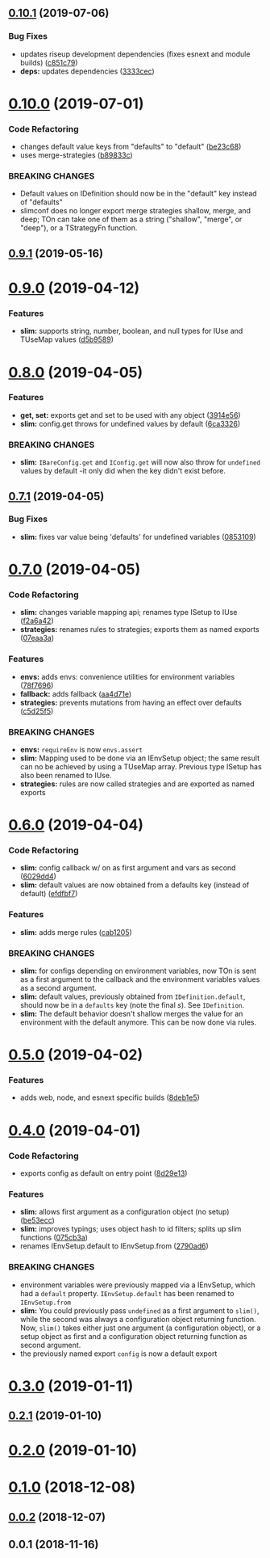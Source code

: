 ## [0.10.1](https://github.com/rafamel/slimconf/compare/v0.10.0...v0.10.1) (2019-07-06)


### Bug Fixes

* updates riseup development dependencies (fixes esnext and module builds) ([c851c79](https://github.com/rafamel/slimconf/commit/c851c79))
* **deps:** updates dependencies ([3333cec](https://github.com/rafamel/slimconf/commit/3333cec))



# [0.10.0](https://github.com/rafamel/slimconf/compare/v0.9.1...v0.10.0) (2019-07-01)


### Code Refactoring

* changes default value keys from "defaults" to "default" ([be23c68](https://github.com/rafamel/slimconf/commit/be23c68))
* uses merge-strategies ([b89833c](https://github.com/rafamel/slimconf/commit/b89833c))


### BREAKING CHANGES

* Default values on IDefinition should now be in the "default" key instead of
"defaults"
* slimconf does no longer export merge strategies shallow, merge, and deep; TOn can
take one of them as a string ("shallow", "merge", or "deep"), or a TStrategyFn function.



## [0.9.1](https://github.com/rafamel/ts-project/compare/v0.9.0...v0.9.1) (2019-05-16)



# [0.9.0](https://github.com/rafamel/ts-project/compare/v0.8.0...v0.9.0) (2019-04-12)


### Features

* **slim:** supports string, number, boolean, and null types for IUse and TUseMap values ([d5b9589](https://github.com/rafamel/ts-project/commit/d5b9589))



# [0.8.0](https://github.com/rafamel/ts-project/compare/v0.7.1...v0.8.0) (2019-04-05)


### Features

* **get, set:** exports get and set to be used with any object ([3914e56](https://github.com/rafamel/ts-project/commit/3914e56))
* **slim:** config.get throws for undefined values by default ([6ca3326](https://github.com/rafamel/ts-project/commit/6ca3326))


### BREAKING CHANGES

* **slim:** `IBareConfig.get` and `IConfig.get` will now also throw for `undefined` values by
default -it only did when the key didn't exist before.



## [0.7.1](https://github.com/rafamel/ts-project/compare/v0.7.0...v0.7.1) (2019-04-05)


### Bug Fixes

* **slim:** fixes var value being 'defaults' for undefined variables ([0853109](https://github.com/rafamel/ts-project/commit/0853109))



# [0.7.0](https://github.com/rafamel/ts-project/compare/v0.6.0...v0.7.0) (2019-04-05)


### Code Refactoring

* **slim:** changes variable mapping api; renames type ISetup to IUse ([f2a6a42](https://github.com/rafamel/ts-project/commit/f2a6a42))
* **strategies:** renames rules to strategies; exports them as named exports ([07eaa3a](https://github.com/rafamel/ts-project/commit/07eaa3a))


### Features

* **envs:** adds envs: convenience utilities for environment variables ([78f7696](https://github.com/rafamel/ts-project/commit/78f7696))
* **fallback:** adds fallback ([aa4d71e](https://github.com/rafamel/ts-project/commit/aa4d71e))
* **strategies:** prevents mutations from having an effect over defaults ([c5d25f5](https://github.com/rafamel/ts-project/commit/c5d25f5))


### BREAKING CHANGES

* **envs:** `requireEnv` is now `envs.assert`
* **slim:** Mapping used to be done via an IEnvSetup object; the same result can no be achieved
by using a TUseMap array. Previous type ISetup has also been renamed to IUse.
* **strategies:** rules are now called strategies and are exported as named exports



# [0.6.0](https://github.com/rafamel/ts-project/compare/v0.5.0...v0.6.0) (2019-04-04)


### Code Refactoring

* **slim:** config callback w/ on as first argument and vars as second ([6029dd4](https://github.com/rafamel/ts-project/commit/6029dd4))
* **slim:** default values are now obtained from a defaults key (instead of default) ([efdfbf7](https://github.com/rafamel/ts-project/commit/efdfbf7))


### Features

* **slim:** adds merge rules ([cab1205](https://github.com/rafamel/ts-project/commit/cab1205))


### BREAKING CHANGES

* **slim:** for configs depending on environment variables, now TOn is sent as a first argument
to the callback and the environment variables values as a second argument.
* **slim:** default values, previously obtained from `IDefinition.default`, should now be in a
`defaults` key (note the final *s*). See `IDefinition`.
* **slim:** The default behavior doesn't shallow merges the value for an environment with the
default anymore. This can be now done via rules.



# [0.5.0](https://github.com/rafamel/ts-project/compare/v0.4.0...v0.5.0) (2019-04-02)


### Features

* adds web, node, and esnext specific builds ([8deb1e5](https://github.com/rafamel/ts-project/commit/8deb1e5))



# [0.4.0](https://github.com/rafamel/ts-project/compare/v0.3.0...v0.4.0) (2019-04-01)


### Code Refactoring

* exports config as default on entry point ([8d29e13](https://github.com/rafamel/ts-project/commit/8d29e13))


### Features

* **slim:** allows first argument as a configuration object (no setup) ([be53ecc](https://github.com/rafamel/ts-project/commit/be53ecc))
* **slim:** improves typings; uses object hash to id filters; splits up slim functions ([075cb3a](https://github.com/rafamel/ts-project/commit/075cb3a))
* renames IEnvSetup.default to IEnvSetup.from ([2790ad6](https://github.com/rafamel/ts-project/commit/2790ad6))


### BREAKING CHANGES

* environment variables were previously mapped via a IEnvSetup, which had a `default`
property. `IEnvSetup.default` has been renamed to `IEnvSetup.from`
* **slim:** You could previously pass `undefined` as a first argument to `slim()`, while the
second was always a configuration object returning function. Now, `slim()` takes either just one
argument (a configuration object), or a setup object as first and a configuration object returning
function as second argument.
* the previously named export `config` is now a default export



# [0.3.0](https://github.com/rafamel/ts-project/compare/v0.2.1...v0.3.0) (2019-01-11)



## [0.2.1](https://github.com/rafamel/ts-project/compare/v0.2.0...v0.2.1) (2019-01-10)



# [0.2.0](https://github.com/rafamel/ts-project/compare/v0.1.0...v0.2.0) (2019-01-10)



# [0.1.0](https://github.com/rafamel/ts-project/compare/v0.0.2...v0.1.0) (2018-12-08)



## [0.0.2](https://github.com/rafamel/ts-project/compare/v0.0.1...v0.0.2) (2018-12-07)



## 0.0.1 (2018-11-16)



